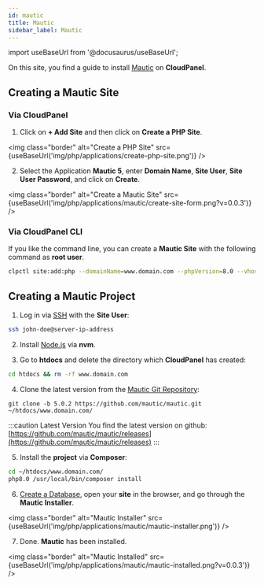 ```yaml
---
id: mautic
title: Mautic
sidebar_label: Mautic
---
```


import useBaseUrl from '@docusaurus/useBaseUrl';

On this site, you find a guide to install [Mautic](https://www.mautic.org/) on **CloudPanel**.

## Creating a Mautic Site

### Via CloudPanel

1. Click on **+ Add Site** and then click on **Create a PHP Site**.

<img class="border" alt="Create a PHP Site" src={useBaseUrl('img/php/applications/create-php-site.png')} />

2. Select the Application **Mautic 5**, enter **Domain Name**, **Site User**, **Site User Password**, and click on **Create**.

<img class="border" alt="Create a Mautic Site" src={useBaseUrl('img/php/applications/mautic/create-site-form.png?v=0.0.3')} />

### Via CloudPanel CLI

If you like the command line, you can create a **Mautic Site** with the following command as **root user**.

```bash
clpctl site:add:php --domainName=www.domain.com --phpVersion=8.0 --vhostTemplate='Mautic 5' --siteUser='john-doe' --siteUserPassword='!secretPassword!'
```

## Creating a Mautic Project

1. Log in via [SSH](../../../frontend-area/ssh-ftp/#ssh-login) with the **Site User**:

```bash
ssh john-doe@server-ip-address
```

2. Install [Node.js](../../guides/nodejs/) via **nvm**.

3. Go to **htdocs** and delete the directory which **CloudPanel** has created:

```bash
cd htdocs && rm -rf www.domain.com
```

4. Clone the latest version from the [Mautic Git Repository](https://github.com/mautic/mautic):

```
git clone -b 5.0.2 https://github.com/mautic/mautic.git ~/htdocs/www.domain.com/
```

:::caution Latest Version
You find the latest version on github: [https://github.com/mautic/mautic/releases](https://github.com/mautic/mautic/releases)
:::

5. Install the **project** via **Composer**:

```bash
cd ~/htdocs/www.domain.com/
php8.0 /usr/local/bin/composer install
```

6. [Create a Database](../../../frontend-area/databases/#adding-a-database), open your **site** in the browser, and go through the **Mautic Installer**.

<img class="border" alt="Mautic Installer" src={useBaseUrl('img/php/applications/mautic/mautic-installer.png')} />

7. Done. **Mautic** has been installed.

<img class="border" alt="Mautic Installed" src={useBaseUrl('img/php/applications/mautic/mautic-installed.png?v=0.0.3')} />